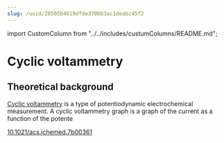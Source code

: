 ```yaml
---
slug: /uuid/28505b4819dfde370bb3ac1deabc45f2
---
```


import CustomColumn from "../../includes/custumColumns/README.md";

# Cyclic voltammetry 

## Theoretical background

[Cyclic voltammetry](https://en.wikipedia.org/wiki/Cyclic_voltammetry) is a type of potentiodynamic electrochemical measurement. A cyclic voltammetry graph is a graph of the  current as a function of the potente

[10.1021/acs.jchemed.7b00361](https://dx.doi.org/10.1021/acs.jchemed.7b00361)

<CustomColumn/>
